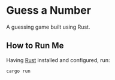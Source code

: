 # Guess a Number

A guessing game built using Rust.


## How to Run Me

Having [Rust](https://www.rust-lang.org/) installed and configured, run:

```
cargo run
```